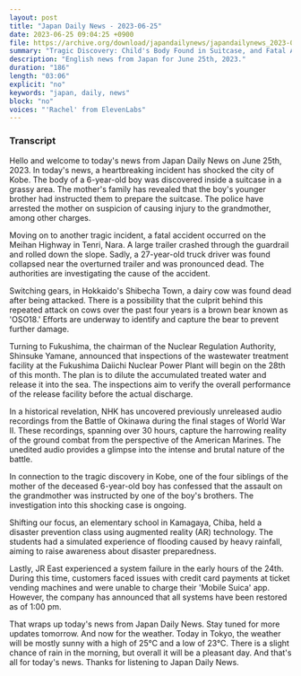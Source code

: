 ```yaml
---
layout: post
title: "Japan Daily News - 2023-06-25"
date: 2023-06-25 09:04:25 +0900
file: https://archive.org/download/japandailynews/japandailynews_2023-06-25.mp3
summary: "Tragic Discovery: Child's Body Found in Suitcase, and Fatal Accident on Meihan Highway, & more…"
description: "English news from Japan for June 25th, 2023."
duration: "186"
length: "03:06"
explicit: "no"
keywords: "japan, daily, news"
block: "no"
voices: "'Rachel' from ElevenLabs"
---
```


### Transcript

Hello and welcome to today's news from Japan Daily News on June 25th, 2023. In today's news, a heartbreaking incident has shocked the city of Kobe. The body of a 6-year-old boy was discovered inside a suitcase in a grassy area. The mother's family has revealed that the boy's younger brother had instructed them to prepare the suitcase. The police have arrested the mother on suspicion of causing injury to the grandmother, among other charges.

Moving on to another tragic incident, a fatal accident occurred on the Meihan Highway in Tenri, Nara. A large trailer crashed through the guardrail and rolled down the slope. Sadly, a 27-year-old truck driver was found collapsed near the overturned trailer and was pronounced dead. The authorities are investigating the cause of the accident.

Switching gears, in Hokkaido's Shibecha Town, a dairy cow was found dead after being attacked. There is a possibility that the culprit behind this repeated attack on cows over the past four years is a brown bear known as 'OSO18.' Efforts are underway to identify and capture the bear to prevent further damage.

Turning to Fukushima, the chairman of the Nuclear Regulation Authority, Shinsuke Yamane, announced that inspections of the wastewater treatment facility at the Fukushima Daiichi Nuclear Power Plant will begin on the 28th of this month. The plan is to dilute the accumulated treated water and release it into the sea. The inspections aim to verify the overall performance of the release facility before the actual discharge.

In a historical revelation, NHK has uncovered previously unreleased audio recordings from the Battle of Okinawa during the final stages of World War II. These recordings, spanning over 30 hours, capture the harrowing reality of the ground combat from the perspective of the American Marines. The unedited audio provides a glimpse into the intense and brutal nature of the battle.

In connection to the tragic discovery in Kobe, one of the four siblings of the mother of the deceased 6-year-old boy has confessed that the assault on the grandmother was instructed by one of the boy's brothers. The investigation into this shocking case is ongoing.

Shifting our focus, an elementary school in Kamagaya, Chiba, held a disaster prevention class using augmented reality (AR) technology. The students had a simulated experience of flooding caused by heavy rainfall, aiming to raise awareness about disaster preparedness.

Lastly, JR East experienced a system failure in the early hours of the 24th. During this time, customers faced issues with credit card payments at ticket vending machines and were unable to charge their 'Mobile Suica' app. However, the company has announced that all systems have been restored as of 1:00 pm.

That wraps up today's news from Japan Daily News. Stay tuned for more updates tomorrow. And now for the weather. Today in Tokyo, the weather will be mostly sunny with a high of 25°C and a low of 23°C. There is a slight chance of rain in the morning, but overall it will be a pleasant day.  And that's all for today's news. Thanks for listening to Japan Daily News.

